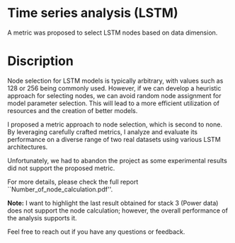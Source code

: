 # Time series analysis (LSTM)
A metric was proposed to select LSTM nodes based on data dimension.

# Discription
Node selection for LSTM models is typically arbitrary, with values such as 128 or 256 being commonly used. However, if we can develop a heuristic approach for selecting nodes, we can avoid random node assignment for model parameter selection. This will lead to a more efficient utilization of resources and the creation of better models.

I proposed a metric approach to node selection, which is second to none. By leveraging carefully crafted metrics, I analyze and evaluate its performance on a diverse range of two real datasets using various LSTM architectures.

Unfortunately, we had to abandon the project as some experimental results did not support the proposed metric. 

For more details, please check the full report ``Number_of_node_calculation.pdf''.

**Note:** I want to highlight the last result obtained for stack 3 (Power data) does not support the node calculation; however, the overall performance of the analysis supports it.

Feel free to reach out if you have any questions or feedback.
